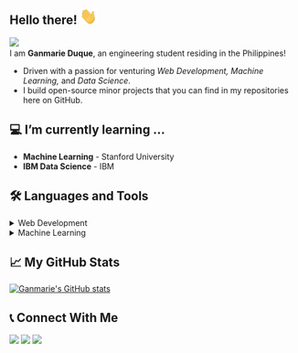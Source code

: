 ## Hello there! <img src="https://raw.githubusercontent.com/ABSphreak/ABSphreak/master/gifs/Hi.gif" width="30px">
[<img src="https://img.shields.io/github/followers/gnmrd?label=Follow&style=social">](https://github.com/gnmrd) <br>
I am **Ganmarie Duque**, an engineering student residing in the Philippines!
- Driven with a passion for venturing *Web Development, Machine Learning,* and *Data Science*. 
- I build open-source minor projects that you can find in my repositories here on GitHub.

## 💻 I’m currently learning ...
- **Machine Learning** - Stanford University
- **IBM Data Science** - IBM

## 🛠 Languages and Tools
<details>
<summary>Web Development</summary>
<ul>
<li>HTML / HAML</li>
<li>CSS / SASS / BootStrap</li>
<li>React.JS</li>
<li>Django</li>
</ul>
</details>
<details>
<summary>Machine Learning</summary>
<ul>
<li>Scikit-learn</li>
<li>TensorFlow</li>
<li>Keras.io</li>
<li>PyTorch</li>
</details>

## 📈 My GitHub Stats
[![Ganmarie's GitHub stats](https://github-readme-stats.vercel.app/api?username=gnmrd&theme=dracula)](https://github.com/anuraghazra/github-readme-stats)

## 📞 Connect With Me

[<img height="30" src="https://img.shields.io/badge/linkedin-%230A0A0A.svg?&color=blue&style=for-the-badge&logo=linkedin&logoColor=white" />](https://linkedin.com/in/ganmaried/)
[<img height="30" src="https://img.shields.io/badge/twitter-%231DA1F2.svg?&style=for-the-badge&logo=twitter&logoColor=white" />](https://twitter.com/engrcodes)
[<img height="30" src="https://img.shields.io/badge/facebook-%230A0A0A.svg?&color=blue&style=for-the-badge&logo=facebook&logoColor=white" />](https://facebook.com/ganmarie.duque.7)


<!---
gnmrd/gnmrd is a ✨ special ✨ repository because its `README.md` (this file) appears on your GitHub profile.
You can click the Preview link to take a look at your changes.
--->
